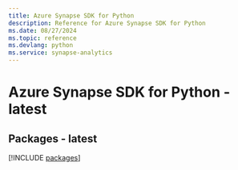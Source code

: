 ```yaml
---
title: Azure Synapse SDK for Python
description: Reference for Azure Synapse SDK for Python
ms.date: 08/27/2024
ms.topic: reference
ms.devlang: python
ms.service: synapse-analytics
---
```

# Azure Synapse SDK for Python - latest
## Packages - latest
[!INCLUDE [packages](synapse-index.md)]